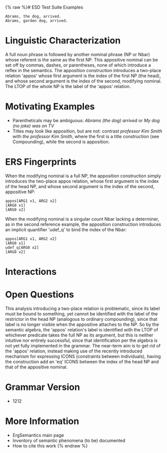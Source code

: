 {% raw %}# ESD Test Suite Examples

    Abrams, the dog, arrived.
    Abrams, garden dog, arrived.

# Linguistic Characterization

A full noun phrase is followed by another nominal phrase (NP or Nbar)
whose referent is the same as the first NP. This appositive nominal can
be set off by commas, dashes, or parentheses, none of which introduce a
reflex in the semantics. The apposition construction introduces a
two-place relation 'appos' whose first argument is the index of the
first NP (the head), and whose second argument is the index of the
second, modifying nominal. The LTOP of the whole NP is the label of the
'appos' relation.

# Motivating Examples

- Parentheticals may be ambiguous: *Abrams (the dog) arrived* or *My
dog (no joke) was on TV*
- Titles may look like apposition, but are not: contrast *professor
Kim Smith* with *the professor Kim Smith*, where the first is a
title construction (see Compounding),
while the second is apposition.

# ERS Fingerprints

When the modifying nominal is a full NP, the apposition construction
simply introduces the two-place appos relation, whose first argument is
the index of the head NP, and whose second argument is the index of the
second, appositive NP:

    appos[ARG1 x1, ARG2 x2]
    [ARG0 x1]
    [ARG0 x2]

When the modifying nominal is a singular count Nbar lacking a
determiner, as in the second reference example, the apposition
construction introduces an implicit quantifier 'udef\_q' to bind the
index of the Nbar:

    appos[ARG1 x1, ARG2 x2]
    [ARG0 x1]
    udef_q[ARG0 x2]
    [ARG0 x2]

# Interactions

# Open Questions

This analysis introducing a two-place relation is problematic, since its
label must be bound to something, yet cannot be identified with the
label of the restrictor in the head NP (analogous to ordinary
compounding), since that label is no longer visible when the appositive
attaches to the NP. So by the semantic algebra, the 'appos' relation's
label is identified with the LTOP of whichever predicate takes the full
NP as its argument, but this is neither intuitive nor entirely
successful, since that identification per the algebra is not yet fully
implemented in the grammar. The near-term aim is to get rid of the
'appos' relation, instead making use of the recently introduced
mechanism for expressing ICONS (constraints between individuals), having
the construction add an 'eq' ICONS between the index of the head NP and
that of the appositive nominal.

# Grammar Version

- 1212

# More Information

- ErgSemantics main page
- Inventory of semantic phenomena (to be)
documented
- How to cite this work
<update date omitted for speed>{% endraw %}